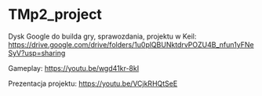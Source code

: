 # TMp2_project

Dysk Google do builda gry, sprawozdania, projektu w Keil: 
https://drive.google.com/drive/folders/1u0plQBUNktdrvPOZU4B_nfun1yFNeSyV?usp=sharing

Gameplay: 
https://youtu.be/wgd41kr-8kI

Prezentacja projektu:
https://youtu.be/VCjkRHQtSeE
